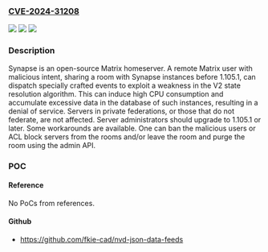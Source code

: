 ### [CVE-2024-31208](https://cve.mitre.org/cgi-bin/cvename.cgi?name=CVE-2024-31208)
![](https://img.shields.io/static/v1?label=Product&message=synapse&color=blue)
![](https://img.shields.io/static/v1?label=Version&message=%3D%20%3C%201.105.1%20&color=brighgreen)
![](https://img.shields.io/static/v1?label=Vulnerability&message=CWE-770%3A%20Allocation%20of%20Resources%20Without%20Limits%20or%20Throttling&color=brighgreen)

### Description

Synapse is an open-source Matrix homeserver. A remote Matrix user with malicious intent, sharing a room with Synapse instances before 1.105.1, can dispatch specially crafted events to exploit a weakness in the V2 state resolution algorithm. This can induce high CPU consumption and accumulate excessive data in the database of such instances, resulting in a denial of service. Servers in private federations, or those that do not federate, are not affected. Server administrators should upgrade to 1.105.1 or later. Some workarounds are available. One can ban the malicious users or ACL block servers from the rooms and/or leave the room and purge the room using the admin API.

### POC

#### Reference
No PoCs from references.

#### Github
- https://github.com/fkie-cad/nvd-json-data-feeds

